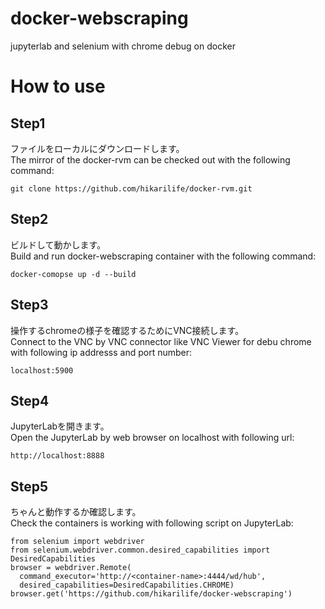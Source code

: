 # docker-webscraping
jupyterlab and selenium with chrome debug on docker
  
# How to use
## Step1
ファイルをローカルにダウンロードします。  
The mirror of the docker-rvm can be checked out with the following command:
```
git clone https://github.com/hikarilife/docker-rvm.git
```
  
## Step2
ビルドして動かします。  
Build and run docker-webscraping container with the following command:
```
docker-comopse up -d --build
```
  
## Step3
操作するchromeの様子を確認するためにVNC接続します。  
Connect to the VNC by VNC connector like VNC Viewer for debu chrome with following ip addresss and port number:
```
localhost:5900
```
  
## Step4
JupyterLabを開きます。  
Open the JupyterLab by web browser on localhost with following url:
```
http://localhost:8888
```
  
## Step5
ちゃんと動作するか確認します。  
Check the containers is working with following script on JupyterLab:
```
from selenium import webdriver
from selenium.webdriver.common.desired_capabilities import DesiredCapabilities
browser = webdriver.Remote(
  command_executor='http://<container-name>:4444/wd/hub',
  desired_capabilities=DesiredCapabilities.CHROME)
browser.get('https://github.com/hikarilife/docker-webscraping')
```
